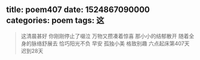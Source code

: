 title: poem407
date: 1524867090000
categories: poem
tags: 这
---
> 这清晨甚好
你刚刚停止了啜泣
万物又攒凑着惊喜
那小小的结郁散开
随着全身的脉络舒展去
恰巧阳光不负
早安
孤独小美
格致别趣
六点起床第407天 迟到28天